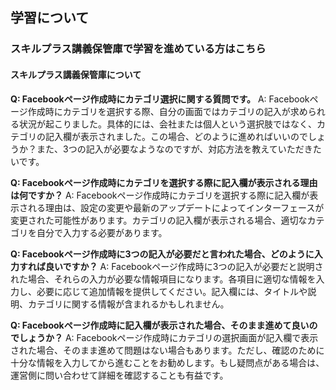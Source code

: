 ## 学習について
### スキルプラス講義保管庫で学習を進めている方はこちら
#### スキルプラス講義保管庫について

**Q: Facebookページ作成時にカテゴリ選択に関する質問です。**
A: Facebookページ作成時にカテゴリを選択する際、自分の画面ではカテゴリの記入が求められる状況が起こりました。具体的には、会社または個人という選択肢ではなく、カテゴリの記入欄が表示されました。この場合、どのように進めればいいのでしょうか？また、3つの記入が必要なようなのですが、対応方法を教えていただきたいです。

**Q: Facebookページ作成時にカテゴリを選択する際に記入欄が表示される理由は何ですか？**
A: Facebookページ作成時にカテゴリを選択する際に記入欄が表示される理由は、設定の変更や最新のアップデートによってインターフェースが変更された可能性があります。カテゴリの記入欄が表示される場合、適切なカテゴリを自分で入力する必要があります。

**Q: Facebookページ作成時に3つの記入が必要だと言われた場合、どのように入力すれば良いですか？**
A: Facebookページ作成時に3つの記入が必要だと説明された場合、それらの入力が必要な情報項目になります。各項目に適切な情報を入力し、必要に応じて追加情報を提供してください。記入欄には、タイトルや説明、カテゴリに関する情報が含まれるかもしれません。

**Q: Facebookページ作成時に記入欄が表示された場合、そのまま進めて良いのでしょうか？**
A: Facebookページ作成時にカテゴリの選択画面が記入欄で表示された場合、そのまま進めて問題はない場合もあります。ただし、確認のために十分な情報を入力してから進むことをお勧めします。もし疑問点がある場合は、運営側に問い合わせて詳細を確認することも有益です。
